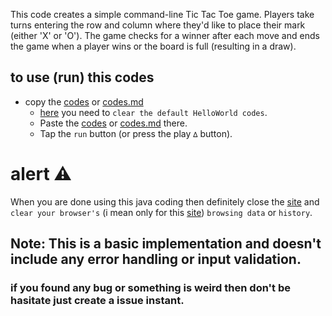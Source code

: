 This code creates a simple command-line Tic Tac Toe game. Players take turns entering the row and column where they'd like to place their mark (either 'X' or 'O'). The game checks for a winner after each move and ends the game when a player wins or the board is full (resulting in a draw).


## to use (run) this codes
- copy the [codes](Tic-tac-toe.java) or [codes.md](Tic-tac-toe.md)
  - [here](https://www.programiz.com/java-programming/online-compiler/)  you need to `clear the default HelloWorld codes`.
  - Paste the [codes](Tic-tac-toe.java) or [codes.md](Tic-tac-toe.md) there.
  - Tap the `run` button (or press the play `∆` button).

# alert ⚠️ 
When you are done using this java coding then definitely close the [site](https://www.programiz.com/java-programming/online-compiler/) and `clear your browser's` (i mean only for this [site](https://www.programiz.com/java-programming/online-compiler/)) `browsing data` or `history`.

## Note: This is a basic implementation and doesn't include any error handling or input validation.

### if you found any bug or something is weird then don't be hasitate just create a issue instant.
